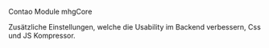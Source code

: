 Contao Module mhgCore

Zusätzliche Einstellungen, welche die Usability im Backend verbessern, Css und JS Kompressor.